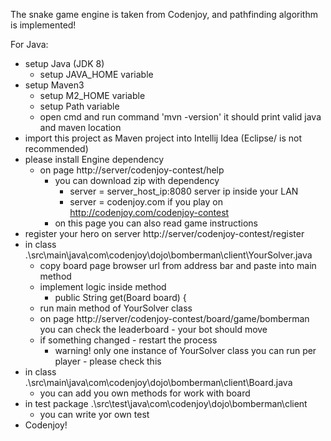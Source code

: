 The snake game engine is taken from Codenjoy,
and pathfinding algorithm is implemented!

For Java:
- setup Java (JDK 8)
    + setup JAVA_HOME variable
- setup Maven3
    + setup M2_HOME variable
    + setup Path variable
    + open cmd and run command 'mvn -version' it should print valid java and maven location
- import this project as Maven project into Intellij Idea (Eclipse/ is not recommended)
- please install Engine dependency
    + on page http://server/codenjoy-contest/help
        * you can download zip with dependency
            - server = server_host_ip:8080 server ip inside your LAN
            - server = codenjoy.com if you play on http://codenjoy.com/codenjoy-contest
        * on this page you can also read game instructions
- register your hero on server http://server/codenjoy-contest/register
- in class .\src\main\java\com\codenjoy\dojo\bomberman\client\YourSolver.java
    + copy board page browser url from address bar and paste into main method
    + implement logic inside method
        * public String get(Board board) {
    + run main method of YourSolver class
    + on page http://server/codenjoy-contest/board/game/bomberman you can check the leaderboard - your bot should move
    + if something changed - restart the process
        * warning! only one instance of YourSolver class you can run per player - please check this
- in class .\src\main\java\com\codenjoy\dojo\bomberman\client\Board.java
    + you can add you own methods for work with board
- in test package .\src\test\java\com\codenjoy\dojo\bomberman\client
    + you can write yor own test
- Codenjoy!
